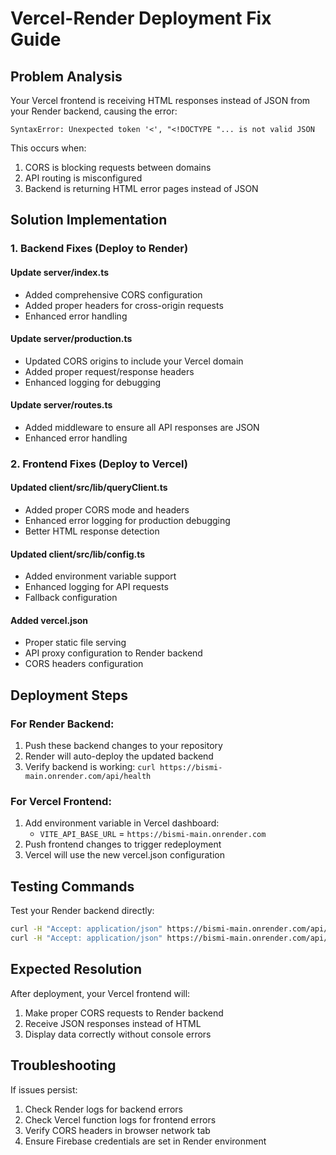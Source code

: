 # Vercel-Render Deployment Fix Guide

## Problem Analysis
Your Vercel frontend is receiving HTML responses instead of JSON from your Render backend, causing the error:
```
SyntaxError: Unexpected token '<', "<!DOCTYPE "... is not valid JSON
```

This occurs when:
1. CORS is blocking requests between domains
2. API routing is misconfigured 
3. Backend is returning HTML error pages instead of JSON

## Solution Implementation

### 1. Backend Fixes (Deploy to Render)

#### Update server/index.ts
- Added comprehensive CORS configuration
- Added proper headers for cross-origin requests
- Enhanced error handling

#### Update server/production.ts  
- Updated CORS origins to include your Vercel domain
- Added proper request/response headers
- Enhanced logging for debugging

#### Update server/routes.ts
- Added middleware to ensure all API responses are JSON
- Enhanced error handling

### 2. Frontend Fixes (Deploy to Vercel)

#### Updated client/src/lib/queryClient.ts
- Added proper CORS mode and headers
- Enhanced error logging for production debugging
- Better HTML response detection

#### Updated client/src/lib/config.ts
- Added environment variable support
- Enhanced logging for API requests
- Fallback configuration

#### Added vercel.json
- Proper static file serving
- API proxy configuration to Render backend
- CORS headers configuration

## Deployment Steps

### For Render Backend:
1. Push these backend changes to your repository
2. Render will auto-deploy the updated backend
3. Verify backend is working: `curl https://bismi-main.onrender.com/api/health`

### For Vercel Frontend:
1. Add environment variable in Vercel dashboard:
   - `VITE_API_BASE_URL` = `https://bismi-main.onrender.com`
2. Push frontend changes to trigger redeployment
3. Vercel will use the new vercel.json configuration

## Testing Commands

Test your Render backend directly:
```bash
curl -H "Accept: application/json" https://bismi-main.onrender.com/api/health
curl -H "Accept: application/json" https://bismi-main.onrender.com/api/suppliers
```

## Expected Resolution
After deployment, your Vercel frontend will:
1. Make proper CORS requests to Render backend
2. Receive JSON responses instead of HTML
3. Display data correctly without console errors

## Troubleshooting
If issues persist:
1. Check Render logs for backend errors
2. Check Vercel function logs for frontend errors  
3. Verify CORS headers in browser network tab
4. Ensure Firebase credentials are set in Render environment